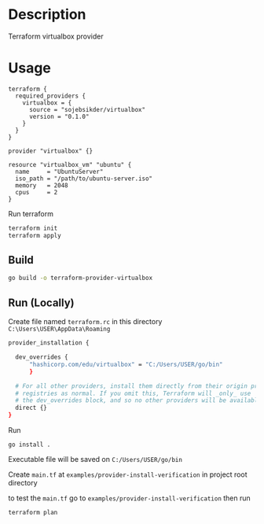 # Description

Terraform virtualbox provider

# Usage

```hcl
terraform {
  required_providers {
    virtualbox = {
      source = "sojebsikder/virtualbox"
      version = "0.1.0"
    }
  }
}

provider "virtualbox" {}

resource "virtualbox_vm" "ubuntu" {
  name     = "UbuntuServer"
  iso_path = "/path/to/ubuntu-server.iso"
  memory   = 2048
  cpus     = 2
}
```

Run terraform

```bash
terraform init
terraform apply
```

## Build

```bash
go build -o terraform-provider-virtualbox
```

## Run (Locally)
Create file named `terraform.rc` in this directory `C:\Users\USER\AppData\Roaming`

```bash
provider_installation {

  dev_overrides {
      "hashicorp.com/edu/virtualbox" = "C:/Users/USER/go/bin"
      }

  # For all other providers, install them directly from their origin provider
  # registries as normal. If you omit this, Terraform will _only_ use
  # the dev_overrides block, and so no other providers will be available.
  direct {}
}
```

Run
```
go install .
```

Executable file will be saved on `C:/Users/USER/go/bin`

Create `main.tf` at `examples/provider-install-verification` in project root directory

to test the `main.tf` go to `examples/provider-install-verification` then run
```
terraform plan
```